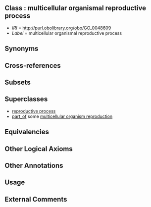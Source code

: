 
## Class : multicellular organismal reproductive process

 * *IRI* = http://purl.obolibrary.org/obo/GO_0048609
 * *Label* = multicellular organismal reproductive process

## Synonyms


## Cross-references


## Subsets


## Superclasses

 * [reproductive process](../../GO/14/GO_0022414.md)
 * [part_of](../../BFO/50/BFO_0000050.md) some [multicellular organism reproduction](../../GO/04/GO_0032504.md)

## Equivalencies


## Other Logical Axioms


## Other Annotations


## Usage


## External Comments

